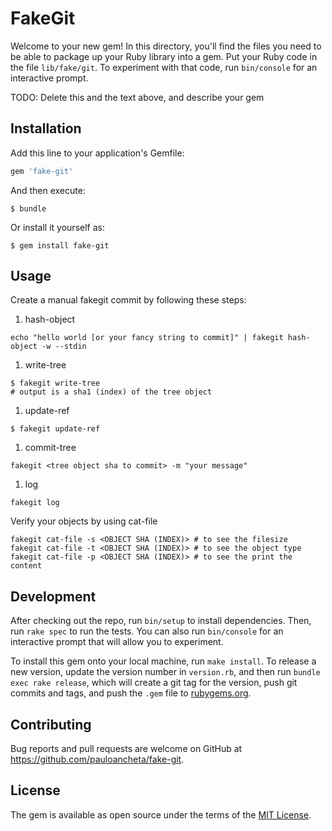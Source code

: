 # FakeGit

Welcome to your new gem! In this directory, you'll find the files you need to be able to package up your Ruby library into a gem. Put your Ruby code in the file `lib/fake/git`. To experiment with that code, run `bin/console` for an interactive prompt.

TODO: Delete this and the text above, and describe your gem

## Installation

Add this line to your application's Gemfile:

```ruby
gem 'fake-git'
```

And then execute:

    $ bundle

Or install it yourself as:

    $ gem install fake-git

## Usage

Create a manual fakegit commit by following these steps:

1. hash-object
```
echo "hello world [or your fancy string to commit]" | fakegit hash-object -w --stdin
```

1. write-tree
```
$ fakegit write-tree
# output is a sha1 (index) of the tree object
```

1. update-ref
```
$ fakegit update-ref
```

1. commit-tree
```
fakegit <tree object sha to commit> -m "your message"
```

1. log
```
fakegit log
```

Verify your objects by using cat-file
```
fakegit cat-file -s <OBJECT SHA (INDEX)> # to see the filesize
fakegit cat-file -t <OBJECT SHA (INDEX)> # to see the object type
fakegit cat-file -p <OBJECT SHA (INDEX)> # to see the print the content
```

## Development

After checking out the repo, run `bin/setup` to install dependencies. Then, run `rake spec` to run the tests. You can also run `bin/console` for an interactive prompt that will allow you to experiment.

To install this gem onto your local machine, run `make install`. To release a new version, update the version number in `version.rb`, and then run `bundle exec rake release`, which will create a git tag for the version, push git commits and tags, and push the `.gem` file to [rubygems.org](https://rubygems.org).

## Contributing

Bug reports and pull requests are welcome on GitHub at https://github.com/pauloancheta/fake-git.

## License

The gem is available as open source under the terms of the [MIT License](https://opensource.org/licenses/MIT).
